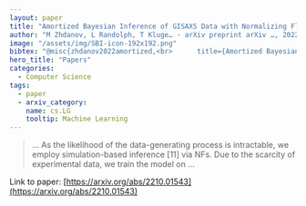 ```yaml
---
layout: paper
title: "Amortized Bayesian Inference of GISAXS Data with Normalizing Flows"
author: "M Zhdanov, L Randolph, T Kluge… - arXiv preprint arXiv …, 2022 - arxiv.org"
image: "/assets/img/SBI-icon-192x192.png"
bibtex: "@misc{zhdanov2022amortized,<br>      title={Amortized Bayesian Inference of GISAXS Data with Normalizing Flows}, <br>      author={Maksim Zhdanov and Lisa Randolph and Thomas Kluge and Motoaki Nakatsutsumi and Christian Gutt and Marina Ganeva and Nico Hoffmann},<br>      year={2022},<br>      eprint={2210.01543},<br>      archivePrefix={arXiv},<br>      primaryClass={cs.LG}<br>}"
hero_title: "Papers"
categories:
  - Computer Science
tags:
  - paper
  - arxiv_category:
    name: cs.LG
    tooltip: Machine Learning
---
```

>… As the likelihood of the data-generating process is intractable, we employ simulation-based inference [11] via NFs. Due to the scarcity of experimental data, we train the model on …

Link to paper: [https://arxiv.org/abs/2210.01543](https://arxiv.org/abs/2210.01543)


